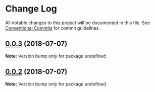 # Change Log

All notable changes to this project will be documented in this file.
See [Conventional Commits](https://conventionalcommits.org) for commit guidelines.

<a name="0.0.3"></a>

## [0.0.3](https://github.com/DeMoorJasper/blazingly/compare/v0.0.2...v0.0.3) (2018-07-07)

**Note:** Version bump only for package undefined

<a name="0.0.2"></a>

## [0.0.2](https://github.com/DeMoorJasper/blazingly/compare/v0.0.1...v0.0.2) (2018-07-07)

**Note:** Version bump only for package undefined

